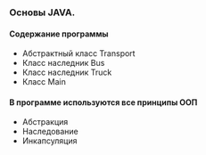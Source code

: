### Основы JAVA. 

#### Содержание программы

- Абстрактный класс Transport
- Класс наследник Bus
- Класс наследник Truck
- Класс Main

#### В программе используются все принципы ООП

- Абстракция
- Наследование
- Инкапсуляция
